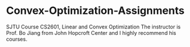 # Convex-Optimization-Assignments
SJTU Course CS2601, Linear and Convex Optimization
The instructor is Prof. Bo Jiang from John Hopcroft Center and I highly recommend his courses.
